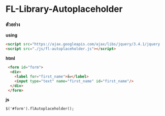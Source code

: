 FL-Library-Autoplaceholder
====================================

### ตัวอย่าง
**using**
```html
<script src="https://ajax.googleapis.com/ajax/libs/jquery/3.4.1/jquery.min.js"></script>
<script src="./js/fl-autoplaceholder.js"></script>
```
**html**
```html
 <form id="form">
  <div>
    <label for="first_name">ชื่อ</label>
    <input type="text" name="first_name" id="first_name"/>
  </div>
 </form>
```
**js**
```html
$('#form').flAutoplaceholder();
```
